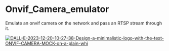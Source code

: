 # Onvif_Camera_emulator
Emulate an onvif camera on the network and pass an RTSP stream through it.

<a href="https://ibb.co/KhWMsMc"><img src="https://i.ibb.co/8s9WxWn/DALL-E-2023-12-20-10-27-38-Design-a-minimalistic-logo-with-the-text-ONVIF-CAMERA-MOCK-on-a-plain-whi.png" alt="DALL-E-2023-12-20-10-27-38-Design-a-minimalistic-logo-with-the-text-ONVIF-CAMERA-MOCK-on-a-plain-whi" border="0"></a>

